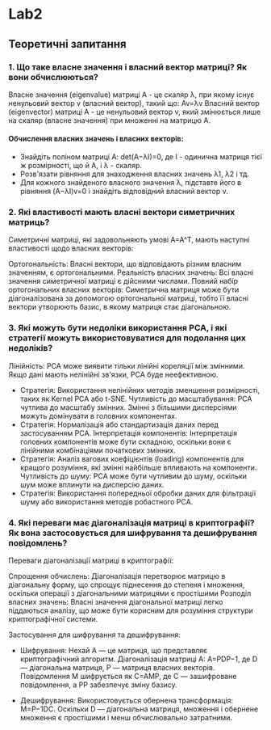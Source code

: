 # Lab2
## Теоретичні запитання

### 1.	Що таке власне значення і власний вектор матриці? Як вони обчислюються?
Власне значення (eigenvalue) матриці A - це скаляр λ, при якому існує ненульовий вектор v (власний вектор), такий що:
Av=λv
Власний вектор (eigenvector) матриці A - це ненульовий вектор v, який змінюється лише на скаляр (власне значення) при множенні на матрицю A.

#### Обчислення власних значень і власних векторів:
- Знайдіть поліном матриці A: det⁡(A−λI)=0, де I - одинична матриця тієї ж розмірності, що й A, і λ - скаляр.
- Розв'язати рівняння для знаходження власних значень λ1, λ2 і тд.
- Для кожного знайденого власного значення λ, підставте його в рівняння (A−λI)v=0 і знайдіть відповідний власний вектор v.

### 2.	Які властивості мають власні вектори симетричних матриць?
Симетричні матриці, які задовольняють умові A=A^T, мають наступні властивості щодо власних векторів:

Ортогональність: Власні вектори, що відповідають різним власним значенням, є ортогональними.
Реальність власних значень: Всі власні значення симетричної матриці є дійсними числами.
Повний набір ортогональних власних векторів: Симетрична матриця може бути діагоналізована за допомогою ортогональної матриці, тобто її власні вектори утворюють базис, в якому матриця стає діагональною.

### 3.	Які можуть бути недоліки використання PCA, і які стратегії можуть використовуватися для подолання цих недоліків?
Лінійність: PCA може виявити тільки лінійні кореляції між змінними. Якщо дані мають нелінійні зв'язки, PCA буде неефективною.
   - Стратегія: Використання нелінійних методів зменшення розмірності, таких як Kernel PCA або t-SNE.
Чутливість до масштабування: PCA чутлива до масштабу змінних. Змінні з більшими дисперсіями можуть домінувати в головних компонентах.
   - Стратегія: Нормалізація або стандартизація даних перед застосуванням PCA.
Інтерпретація компонентів: Інтерпретація головних компонентів може бути складною, оскільки вони є лінійними комбінаціями початкових змінних.
   - Стратегія: Аналіз вагових коефіцієнтів (loading) компонентів для кращого розуміння, які змінні найбільше впливають на компоненти.
Чутливість до шуму: PCA може бути чутливим до шуму, оскільки шум може вплинути на дисперсію даних.
   - Стратегія: Використання попередньої обробки даних для фільтрації шуму або використання методів робастного PCA.

### 4.	Які переваги має діагоналізація матриці в криптографії? Як вона застосовується для шифрування та дешифрування повідомлень?
Переваги діагоналізації матриці в криптографії:

Спрощення обчислень: Діагоналізація перетворює матрицю в діагональну форму, що спрощує піднесення до степеня і множення, оскільки операції з діагональними матрицями є простішими
Розподіл власних значень: Власні значення діагональної матриці легко піддаються аналізу, що може бути корисним для розуміння структури криптографічної системи.

Застосування для шифрування та дешифрування:
- Шифрування:
        Нехай A — це матриця, що представляє криптографічний алгоритм.
        Діагоналізація матриці A: A=PDP−1, де D — діагональна матриця, P — матриця власних векторів.
        Повідомлення M шифрується як C=AMP, де C — зашифроване повідомлення, а PP забезпечує зміну базису.

- Дешифрування:
        Використовується обернена трансформація: M=P−1DC.
        Оскільки D — діагональна матриця, множення і обернене множення є простішими і менш обчислювально затратними.
